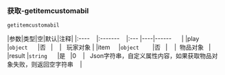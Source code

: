 ### 获取-getitemcustomabil
`getitemcustomabil`

|参数|类型|空|默认|注释|
|:----    |:-------    |:--- |----|------      |
|play     |`object`      |否   |    |   玩家对象 |
|item     |`object`        |否   |    |  物品对象   |
|result |`string`      |是   |0    |   Json字符串，自定义属性内容，如果获取物品对象失败，则返回空字符串    |

